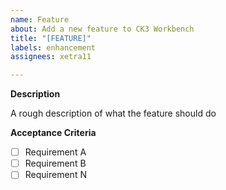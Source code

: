 ```yaml
---
name: Feature
about: Add a new feature to CK3 Workbench
title: "[FEATURE]"
labels: enhancement
assignees: xetra11

---
```


**Description**

A rough description of what the feature should do

**Acceptance Criteria**

- [ ] Requirement A
- [ ] Requirement B
- [ ] Requirement N 
